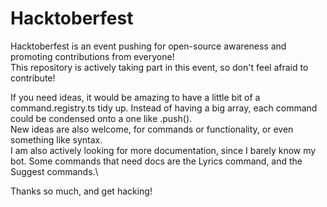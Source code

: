 # Hacktoberfest

Hacktoberfest is an event pushing for open-source awareness and promoting contributions from everyone!\
This repository is actively taking part in this event, so don't feel afraid to contribute!

If you need ideas, it would be amazing to have a little bit of a command.registry.ts tidy up. Instead of having a big array, each command could be condensed onto a one like .push().\
New ideas are also welcome, for commands or functionality, or even something like syntax.\
I am also actively looking for more documentation, since I barely know my bot. Some commands that need docs are the Lyrics command, and the Suggest commands.\

Thanks so much, and get hacking!
